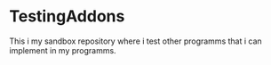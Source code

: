 # TestingAddons
This i my sandbox repository where i test other programms that i can implement in my programms.
